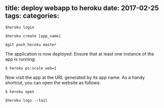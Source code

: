 title: deploy webapp to heroku
date: 2017-02-25
tags:
categories:
---


    $heroku login

    $heroku create [app_name]

    $git push heroku master

The application is now deployed. Ensure that at least one instance of the app is running:

    $ heroku ps:scale web=1
Now visit the app at the URL generated by its app name. As a handy shortcut, you can open the website as follows:

    $ heroku open
    
    $heroku logs --tail

